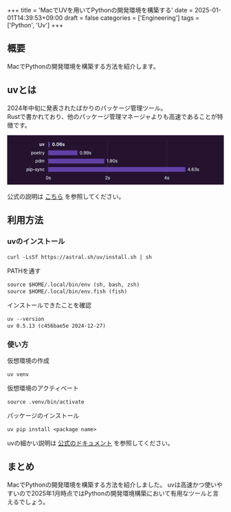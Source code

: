 +++
title = 'MacでUVを用いてPythonの開発環境を構築する'
date = 2025-01-01T14:39:53+09:00
draft = false
categories = ['Engineering']
tags = ['Python', 'Uv']
+++

## 概要
MacでPythonの開発環境を構築する方法を紹介します。

## uvとは

2024年中旬に発表されたばかりのパッケージ管理ツール。  
Rustで書かれており、他のパッケージ管理マネージャよりも高速であることが特徴です。

![他のパッケージマネージャとの比較](img-032-001.png)

公式の説明は [こちら](https://docs.astral.sh/uv/) を参照してください。

## 利用方法

### uvのインストール

```shell
curl -LsSf https://astral.sh/uv/install.sh | sh
```

PATHを通す

```shell
source $HOME/.local/bin/env (sh, bash, zsh)
source $HOME/.local/bin/env.fish (fish)
```

インストールできたことを確認

```shell
uv --version
uv 0.5.13 (c456bae5e 2024-12-27)
```

### 使い方

仮想環境の作成

```shell
uv venv
```

仮想環境のアクティベート

```shell
source .venv/bin/activate
```

パッケージのインストール

```
uv pip install <package name>
```

uvの細かい説明は [公式のドキュメント](https://docs.astral.sh/uv/) を参照してください。


## まとめ

MacでPythonの開発環境を構築する方法を紹介しました。
uvは高速かつ使いやすいので2025年1月時点ではPythonの開発環境構築において有用なツールと言えるでしょう。
